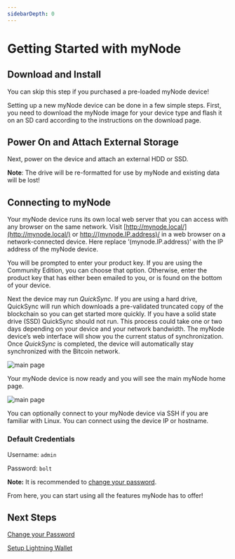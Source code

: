 ```yaml
---
sidebarDepth: 0
---
```


# Getting Started with myNode

## Download and Install

You can skip this step if you purchased a pre-loaded myNode device!

Setting up a new myNode device can be done in a few simple steps. First, you need to download the myNode image for your device type and flash it on an SD card according to the instructions on the download page.

## Power On and Attach External Storage

Next, power on the device and attach an external HDD or SSD.

**Note**: The drive will be re-formatted for use by myNode and existing data will be lost!

## Connecting to myNode

Your myNode device runs its own local web server that you can access with any browser on the same network. Visit [http://mynode.local/](http://mynode.local/) or [http://(mynode.IP.address)/](http://mynode_ip_address/) in a web browser on a network-connected device. Here replace ’(mynode.IP.address)’ with the IP address of the myNode device.

You will be prompted to enter your product key. If you are using the Community Edition, you can choose that option. Otherwise, enter the product key that has either been emailed to you, or is found on the bottom of your device.

Next the device may run *QuickSync*. If you are using a hard drive, QuickSync will run which downloads a pre-validated truncated copy of the blockchain so you can get started more quickly. If you have a solid state drive (SSD) QuickSync should not run. This process could take one or two days depending on your device and your network bandwidth. The myNode device’s web interface will show you the current status of synchronization. Once *QuickSync* is completed, the device will automatically stay synchronized with the Bitcoin network.

![main page](/images/getting-started/gs1.png)

Your myNode device is now ready and you will see the main myNode home page.

![main page](/images/getting-started/gs2.png)

You can optionally connect to your myNode device via SSH if you are familiar with Linux. You can connect using the device IP or hostname.

### Default Credentials

Username: `admin`

Password: `bolt`

**Note:** It is recommended to [change your password](/device/changing-password).

From here, you can start using all the features myNode has to offer!


## Next Steps

[Change your Password](/device/changing-password)

[Setup Lightning Wallet](/lightning/create)